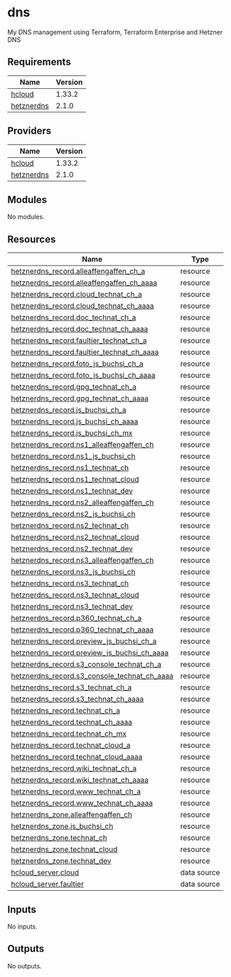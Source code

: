 # dns

My DNS management using Terraform, Terraform Enterprise and Hetzner DNS 

<!-- BEGIN_TF_DOCS -->
## Requirements

| Name | Version |
|------|---------|
| <a name="requirement_hcloud"></a> [hcloud](#requirement\_hcloud) | 1.33.2 |
| <a name="requirement_hetznerdns"></a> [hetznerdns](#requirement\_hetznerdns) | 2.1.0 |

## Providers

| Name | Version |
|------|---------|
| <a name="provider_hcloud"></a> [hcloud](#provider\_hcloud) | 1.33.2 |
| <a name="provider_hetznerdns"></a> [hetznerdns](#provider\_hetznerdns) | 2.1.0 |

## Modules

No modules.

## Resources

| Name | Type |
|------|------|
| [hetznerdns_record.alleaffengaffen_ch_a](https://registry.terraform.io/providers/timohirt/hetznerdns/2.1.0/docs/resources/record) | resource |
| [hetznerdns_record.alleaffengaffen_ch_aaaa](https://registry.terraform.io/providers/timohirt/hetznerdns/2.1.0/docs/resources/record) | resource |
| [hetznerdns_record.cloud_technat_ch_a](https://registry.terraform.io/providers/timohirt/hetznerdns/2.1.0/docs/resources/record) | resource |
| [hetznerdns_record.cloud_technat_ch_aaaa](https://registry.terraform.io/providers/timohirt/hetznerdns/2.1.0/docs/resources/record) | resource |
| [hetznerdns_record.doc_technat_ch_a](https://registry.terraform.io/providers/timohirt/hetznerdns/2.1.0/docs/resources/record) | resource |
| [hetznerdns_record.doc_technat_ch_aaaa](https://registry.terraform.io/providers/timohirt/hetznerdns/2.1.0/docs/resources/record) | resource |
| [hetznerdns_record.faultier_technat_ch_a](https://registry.terraform.io/providers/timohirt/hetznerdns/2.1.0/docs/resources/record) | resource |
| [hetznerdns_record.faultier_technat_ch_aaaa](https://registry.terraform.io/providers/timohirt/hetznerdns/2.1.0/docs/resources/record) | resource |
| [hetznerdns_record.foto_js_buchsi_ch_a](https://registry.terraform.io/providers/timohirt/hetznerdns/2.1.0/docs/resources/record) | resource |
| [hetznerdns_record.foto_js_buchsi_ch_aaaa](https://registry.terraform.io/providers/timohirt/hetznerdns/2.1.0/docs/resources/record) | resource |
| [hetznerdns_record.gpg_technat_ch_a](https://registry.terraform.io/providers/timohirt/hetznerdns/2.1.0/docs/resources/record) | resource |
| [hetznerdns_record.gpg_technat_ch_aaaa](https://registry.terraform.io/providers/timohirt/hetznerdns/2.1.0/docs/resources/record) | resource |
| [hetznerdns_record.js_buchsi_ch_a](https://registry.terraform.io/providers/timohirt/hetznerdns/2.1.0/docs/resources/record) | resource |
| [hetznerdns_record.js_buchsi_ch_aaaa](https://registry.terraform.io/providers/timohirt/hetznerdns/2.1.0/docs/resources/record) | resource |
| [hetznerdns_record.js_buchsi_ch_mx](https://registry.terraform.io/providers/timohirt/hetznerdns/2.1.0/docs/resources/record) | resource |
| [hetznerdns_record.ns1_alleaffengaffen_ch](https://registry.terraform.io/providers/timohirt/hetznerdns/2.1.0/docs/resources/record) | resource |
| [hetznerdns_record.ns1_js_buchsi_ch](https://registry.terraform.io/providers/timohirt/hetznerdns/2.1.0/docs/resources/record) | resource |
| [hetznerdns_record.ns1_technat_ch](https://registry.terraform.io/providers/timohirt/hetznerdns/2.1.0/docs/resources/record) | resource |
| [hetznerdns_record.ns1_technat_cloud](https://registry.terraform.io/providers/timohirt/hetznerdns/2.1.0/docs/resources/record) | resource |
| [hetznerdns_record.ns1_technat_dev](https://registry.terraform.io/providers/timohirt/hetznerdns/2.1.0/docs/resources/record) | resource |
| [hetznerdns_record.ns2_alleaffengaffen_ch](https://registry.terraform.io/providers/timohirt/hetznerdns/2.1.0/docs/resources/record) | resource |
| [hetznerdns_record.ns2_js_buchsi_ch](https://registry.terraform.io/providers/timohirt/hetznerdns/2.1.0/docs/resources/record) | resource |
| [hetznerdns_record.ns2_technat_ch](https://registry.terraform.io/providers/timohirt/hetznerdns/2.1.0/docs/resources/record) | resource |
| [hetznerdns_record.ns2_technat_cloud](https://registry.terraform.io/providers/timohirt/hetznerdns/2.1.0/docs/resources/record) | resource |
| [hetznerdns_record.ns2_technat_dev](https://registry.terraform.io/providers/timohirt/hetznerdns/2.1.0/docs/resources/record) | resource |
| [hetznerdns_record.ns3_alleaffengaffen_ch](https://registry.terraform.io/providers/timohirt/hetznerdns/2.1.0/docs/resources/record) | resource |
| [hetznerdns_record.ns3_js_buchsi_ch](https://registry.terraform.io/providers/timohirt/hetznerdns/2.1.0/docs/resources/record) | resource |
| [hetznerdns_record.ns3_technat_ch](https://registry.terraform.io/providers/timohirt/hetznerdns/2.1.0/docs/resources/record) | resource |
| [hetznerdns_record.ns3_technat_cloud](https://registry.terraform.io/providers/timohirt/hetznerdns/2.1.0/docs/resources/record) | resource |
| [hetznerdns_record.ns3_technat_dev](https://registry.terraform.io/providers/timohirt/hetznerdns/2.1.0/docs/resources/record) | resource |
| [hetznerdns_record.p360_technat_ch_a](https://registry.terraform.io/providers/timohirt/hetznerdns/2.1.0/docs/resources/record) | resource |
| [hetznerdns_record.p360_technat_ch_aaaa](https://registry.terraform.io/providers/timohirt/hetznerdns/2.1.0/docs/resources/record) | resource |
| [hetznerdns_record.preview_js_buchsi_ch_a](https://registry.terraform.io/providers/timohirt/hetznerdns/2.1.0/docs/resources/record) | resource |
| [hetznerdns_record.preview_js_buchsi_ch_aaaa](https://registry.terraform.io/providers/timohirt/hetznerdns/2.1.0/docs/resources/record) | resource |
| [hetznerdns_record.s3_console_technat_ch_a](https://registry.terraform.io/providers/timohirt/hetznerdns/2.1.0/docs/resources/record) | resource |
| [hetznerdns_record.s3_console_technat_ch_aaaa](https://registry.terraform.io/providers/timohirt/hetznerdns/2.1.0/docs/resources/record) | resource |
| [hetznerdns_record.s3_technat_ch_a](https://registry.terraform.io/providers/timohirt/hetznerdns/2.1.0/docs/resources/record) | resource |
| [hetznerdns_record.s3_technat_ch_aaaa](https://registry.terraform.io/providers/timohirt/hetznerdns/2.1.0/docs/resources/record) | resource |
| [hetznerdns_record.technat_ch_a](https://registry.terraform.io/providers/timohirt/hetznerdns/2.1.0/docs/resources/record) | resource |
| [hetznerdns_record.technat_ch_aaaa](https://registry.terraform.io/providers/timohirt/hetznerdns/2.1.0/docs/resources/record) | resource |
| [hetznerdns_record.technat_ch_mx](https://registry.terraform.io/providers/timohirt/hetznerdns/2.1.0/docs/resources/record) | resource |
| [hetznerdns_record.technat_cloud_a](https://registry.terraform.io/providers/timohirt/hetznerdns/2.1.0/docs/resources/record) | resource |
| [hetznerdns_record.technat_cloud_aaaa](https://registry.terraform.io/providers/timohirt/hetznerdns/2.1.0/docs/resources/record) | resource |
| [hetznerdns_record.wiki_technat_ch_a](https://registry.terraform.io/providers/timohirt/hetznerdns/2.1.0/docs/resources/record) | resource |
| [hetznerdns_record.wiki_technat_ch_aaaa](https://registry.terraform.io/providers/timohirt/hetznerdns/2.1.0/docs/resources/record) | resource |
| [hetznerdns_record.www_technat_ch_a](https://registry.terraform.io/providers/timohirt/hetznerdns/2.1.0/docs/resources/record) | resource |
| [hetznerdns_record.www_technat_ch_aaaa](https://registry.terraform.io/providers/timohirt/hetznerdns/2.1.0/docs/resources/record) | resource |
| [hetznerdns_zone.alleaffengaffen_ch](https://registry.terraform.io/providers/timohirt/hetznerdns/2.1.0/docs/resources/zone) | resource |
| [hetznerdns_zone.js_buchsi_ch](https://registry.terraform.io/providers/timohirt/hetznerdns/2.1.0/docs/resources/zone) | resource |
| [hetznerdns_zone.technat_ch](https://registry.terraform.io/providers/timohirt/hetznerdns/2.1.0/docs/resources/zone) | resource |
| [hetznerdns_zone.technat_cloud](https://registry.terraform.io/providers/timohirt/hetznerdns/2.1.0/docs/resources/zone) | resource |
| [hetznerdns_zone.technat_dev](https://registry.terraform.io/providers/timohirt/hetznerdns/2.1.0/docs/resources/zone) | resource |
| [hcloud_server.cloud](https://registry.terraform.io/providers/hetznercloud/hcloud/1.33.2/docs/data-sources/server) | data source |
| [hcloud_server.faultier](https://registry.terraform.io/providers/hetznercloud/hcloud/1.33.2/docs/data-sources/server) | data source |

## Inputs

No inputs.

## Outputs

No outputs.
<!-- END_TF_DOCS -->
